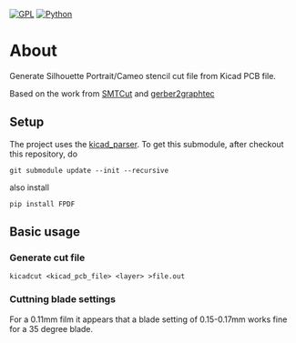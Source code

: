 [![GPL](https://img.shields.io/badge/license-GPL-blue)](https://github.com/ktand/KicadCut/blob/master/LICENSE)
[![Python](https://img.shields.io/badge/language-Python3-orange)](https://www.python.org)

# About

Generate Silhouette Portrait/Cameo stencil cut file from Kicad PCB file.

Based on the work from [SMTCut](https://github.com/GatCode/SMTCut) and [gerber2graphtec](https://github.com/pmonta/gerber2graphtec)

## Setup

The project uses the [kicad_parser](https://github.com/realthunder/kicad_parser). To get this submodule, after checkout this repository, do

```
git submodule update --init --recursive
```

also install

```
pip install FPDF
```

## Basic usage

### Generate cut file
```
kicadcut <kicad_pcb_file> <layer> >file.out
```

### Cuttning blade settings

For a 0.11mm film it appears that a blade setting of 0.15-0.17mm works fine for a 35 degree blade.
